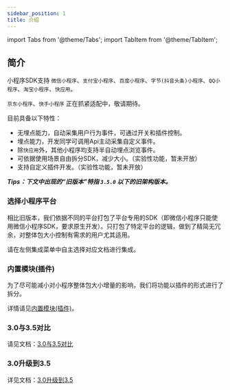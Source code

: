 ```yaml
---
sidebar_position: 1
title: 介绍
---
```


import Tabs from '@theme/Tabs';
import TabItem from '@theme/TabItem';

## 简介

小程序SDK支持 `微信小程序`、`支付宝小程序`、`百度小程序`、`字节(抖音头条)小程序`、`QQ小程序`、`淘宝小程序`、`快应用`。

`京东小程序`、`快手小程序` 正在抓紧适配中，敬请期待。

目前具备以下特性：

* 无埋点能力，自动采集用户行为事件，可通过开关和插件控制。
* 埋点能力，开发同学可调用Api主动采集自定义事件。
* 除`快应用`外，其他小程序均支持半自动埋点浏览事件。
* 可依据使用场景自由拆分SDK，减少大小。（实验性功能，暂未开放）
* 支持自定义插件开发。（实验性功能，暂未开放）

***Tips：下文中出现的“旧版本”特指 `3.5.0` 以下的旧架构版本。***

### 选择小程序平台

相比旧版本，我们依据不同的平台打包了平台专用的SDK（即微信小程序只能使用微信小程序SDK，要求原生开发）。只打包了特定平台的逻辑，做到了精简无冗余，对整体包大小控制有需求的用户尤其适用。

请在左侧集成菜单中自主选择对应文档进行集成。

### 内置模块(插件)

为了尽可能减小对小程序整体包大小增量的影响，我们将功能以插件的形式进行了拆分。

详情请见[内置模块(插件)](/docs/miniprogram/3.5/internally)。

### 3.0与3.5对比

请见文档：[3.0与3.5对比](/docs/miniprogram/3.5/contrast)

### 3.0升级到3.5

详见文档：[3.0升级到3.5](/docs/miniprogram/3.5/upgrade)

